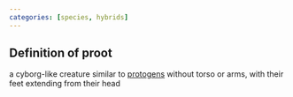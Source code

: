 ```yaml
---
categories: [species, hybrids]
---
```


## Definition of proot

a cyborg-like creature similar to [protogens](./protogen) without torso or arms, with their feet extending from their head
